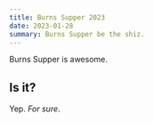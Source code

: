 ```yaml
---
title: Burns Supper 2023
date: 2023-01-28
summary: Burns Supper be the shiz.
---
```


Burns Supper is awesome.

## Is it?

Yep. *For sure*.

